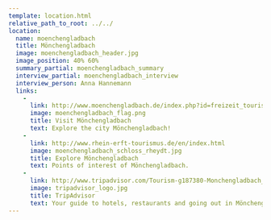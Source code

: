 ```yaml
---
template: location.html
relative_path_to_root: ../../
location:
  name: moenchengladbach
  title: Mönchengladbach
  image: moenchengladbach_header.jpg
  image_position: 40% 60%
  summary_partial: moenchengladbach_summary
  interview_partial: moenchengladbach_interview
  interview_person: Anna Hannemann
  links:
    -
      link: http://www.moenchengladbach.de/index.php?id=freizeit_tourismus&L=1
      image: moenchengladbach_flag.png
      title: Visit Mönchengladbach
      text: Explore the city Mönchengladbach!
    -
      link: http://www.rhein-erft-tourismus.de/en/index.html
      image: moenchengladbach_schloss_rheydt.jpg
      title: Explore Mönchengladbach
      text: Points of interest of Mönchengladbach.
    -
      link: http://www.tripadvisor.com/Tourism-g187380-Monchengladbach_North_Rhine_Westphalia-Vacations.html
      image: tripadvisor_logo.jpg
      title: TripAdvisor
      text: Your guide to hotels, restaurants and going out in Mönchengladbach.
---
```

